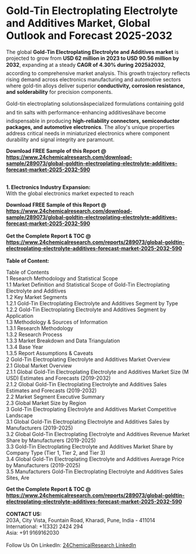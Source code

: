 <h1>Gold-Tin Electroplating Electrolyte and Additives Market, Global Outlook and Forecast 2025-2032</h1><p>The global <strong>Gold-Tin Electroplating Electrolyte and Additives market</strong> is projected to grow from <strong>USD 62 million in 2023 to USD 90.56 million by 2032</strong>, expanding at a steady <strong>CAGR of 4.30% during 2025â2032</strong>, according to comprehensive market analysis. This growth trajectory reflects rising demand across electronics manufacturing and automotive sectors where gold-tin alloys deliver superior <strong>conductivity, corrosion resistance, and solderability</strong> for precision components.</p><p>Gold-tin electroplating solutionsâspecialized formulations containing gold and tin salts with performance-enhancing additivesâhave become indispensable in producing <strong>high-reliability connectors, semiconductor packages, and automotive electronics</strong>. The alloy's unique properties address critical needs in miniaturized electronics where component durability and signal integrity are paramount.</p><div><b>Download FREE Sample of this Report @ 
            <a href="https://www.24chemicalresearch.com/download-sample/289073/global-goldtin-electroplating-electrolyte-additives-forecast-market-2025-2032-590">
            https://www.24chemicalresearch.com/download-sample/289073/global-goldtin-electroplating-electrolyte-additives-forecast-market-2025-2032-590</a></b></div><br><p><strong>1. Electronics Industry Expansion:</strong><br>
With the global electronics market expected to reach </p><div><b>Download FREE Sample of this Report @ 
            <a href="https://www.24chemicalresearch.com/download-sample/289073/global-goldtin-electroplating-electrolyte-additives-forecast-market-2025-2032-590">
            https://www.24chemicalresearch.com/download-sample/289073/global-goldtin-electroplating-electrolyte-additives-forecast-market-2025-2032-590</a></b></div><br><div><b>Get the Complete Report & TOC @ 
            <a href="https://www.24chemicalresearch.com/reports/289073/global-goldtin-electroplating-electrolyte-additives-forecast-market-2025-2032-590">
            https://www.24chemicalresearch.com/reports/289073/global-goldtin-electroplating-electrolyte-additives-forecast-market-2025-2032-590</a></b></div><br>
            <b>Table of Content:</b><p>Table of Contents<br />
1 Research Methodology and Statistical Scope<br />
1.1 Market Definition and Statistical Scope of Gold-Tin Electroplating Electrolyte and Additives<br />
1.2 Key Market Segments<br />
1.2.1 Gold-Tin Electroplating Electrolyte and Additives Segment by Type<br />
1.2.2 Gold-Tin Electroplating Electrolyte and Additives Segment by Application<br />
1.3 Methodology & Sources of Information<br />
1.3.1 Research Methodology<br />
1.3.2 Research Process<br />
1.3.3 Market Breakdown and Data Triangulation<br />
1.3.4 Base Year<br />
1.3.5 Report Assumptions & Caveats<br />
2 Gold-Tin Electroplating Electrolyte and Additives Market Overview<br />
2.1 Global Market Overview<br />
2.1.1 Global Gold-Tin Electroplating Electrolyte and Additives Market Size (M USD) Estimates and Forecasts (2019-2032)<br />
2.1.2 Global Gold-Tin Electroplating Electrolyte and Additives Sales Estimates and Forecasts (2019-2032)<br />
2.2 Market Segment Executive Summary<br />
2.3 Global Market Size by Region<br />
3 Gold-Tin Electroplating Electrolyte and Additives Market Competitive Landscape<br />
3.1 Global Gold-Tin Electroplating Electrolyte and Additives Sales by Manufacturers (2019-2025)<br />
3.2 Global Gold-Tin Electroplating Electrolyte and Additives Revenue Market Share by Manufacturers (2019-2025)<br />
3.3 Gold-Tin Electroplating Electrolyte and Additives Market Share by Company Type (Tier 1, Tier 2, and Tier 3)<br />
3.4 Global Gold-Tin Electroplating Electrolyte and Additives Average Price by Manufacturers (2019-2025)<br />
3.5 Manufacturers Gold-Tin Electroplating Electrolyte and Additives Sales Sites, Are</p><div><b>Get the Complete Report & TOC @ 
            <a href="https://www.24chemicalresearch.com/reports/289073/global-goldtin-electroplating-electrolyte-additives-forecast-market-2025-2032-590">
            https://www.24chemicalresearch.com/reports/289073/global-goldtin-electroplating-electrolyte-additives-forecast-market-2025-2032-590</a></b></div><br><b>CONTACT US:</b><br>
            203A, City Vista, Fountain Road, Kharadi, Pune, India - 411014<br>
            International: +1(332) 2424 294<br>
            Asia: +91 9169162030 <br><br>
            Follow Us On LinkedIn: <a href="https://www.linkedin.com/company/24chemicalresearch/">24ChemicalResearch LinkedIn</a>